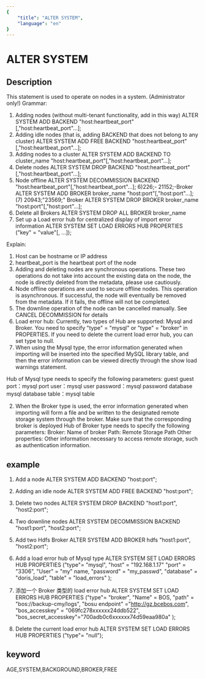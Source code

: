 ```yaml
---
{
    "title": "ALTER SYSTEM",
    "language": "en"
}
---
```


<!-- 
Licensed to the Apache Software Foundation (ASF) under one
or more contributor license agreements.  See the NOTICE file
distributed with this work for additional information
regarding copyright ownership.  The ASF licenses this file
to you under the Apache License, Version 2.0 (the
"License"); you may not use this file except in compliance
with the License.  You may obtain a copy of the License at

  http://www.apache.org/licenses/LICENSE-2.0

Unless required by applicable law or agreed to in writing,
software distributed under the License is distributed on an
"AS IS" BASIS, WITHOUT WARRANTIES OR CONDITIONS OF ANY
KIND, either express or implied.  See the License for the
specific language governing permissions and limitations
under the License.
-->

# ALTER SYSTEM
## Description

This statement is used to operate on nodes in a system. (Administrator only!)
Grammar:
1) Adding nodes (without multi-tenant functionality, add in this way)
ALTER SYSTEM ADD BACKEND "host:heartbeat_port"[,"host:heartbeat_port"...];
2) Adding idle nodes (that is, adding BACKEND that does not belong to any cluster)
ALTER SYSTEM ADD FREE BACKEND "host:heartbeat_port"[,"host:heartbeat_port"...];
3) Adding nodes to a cluster
ALTER SYSTEM ADD BACKEND TO cluster_name "host:heartbeat_port"[,"host:heartbeat_port"...];
4) Delete nodes
ALTER SYSTEM DROP BACKEND "host:heartbeat_port"[,"host:heartbeat_port"...];
5) Node offline
ALTER SYSTEM DECOMMISSION BACKEND "host:heartbeat_port"[,"host:heartbeat_port"...];
6)226;- 21152;-Broker
ALTER SYSTEM ADD BROKER broker_name "host:port"[,"host:port"...];
(7) 20943;"23569;" Broker
ALTER SYSTEM DROP BROKER broker_name "host:port"[,"host:port"...];
8) Delete all Brokers
ALTER SYSTEM DROP ALL BROKER broker_name
9) Set up a Load error hub for centralized display of import error information
ALTER SYSTEM SET LOAD ERRORS HUB PROPERTIES ("key" = "value"[, ...]);

Explain:
1) Host can be hostname or IP address
2) heartbeat_port is the heartbeat port of the node
3) Adding and deleting nodes are synchronous operations. These two operations do not take into account the existing data on the node, the node is directly deleted from the metadata, please use cautiously.
4) Node offline operations are used to secure offline nodes. This operation is asynchronous. If successful, the node will eventually be removed from the metadata. If it fails, the offline will not be completed.
5) The downline operation of the node can be cancelled manually. See CANCEL DECOMMISSION for details
6) Load error hub:
Currently, two types of Hub are supported: Mysql and Broker. You need to specify "type" = "mysql" or "type" = "broker" in PROPERTIES.
If you need to delete the current load error hub, you can set type to null.
1) When using the Mysql type, the error information generated when importing will be inserted into the specified MySQL library table, and then the error information can be viewed directly through the show load warnings statement.

Hub of Mysql type needs to specify the following parameters:
guest guest
port：mysql port
user：mysql user
password：mysql password
database mysql database
table：mysql table

2) When the Broker type is used, the error information generated when importing will form a file and be written to the designated remote storage system through the broker. Make sure that the corresponding broker is deployed
Hub of Broker type needs to specify the following parameters:
Broker: Name of broker
Path: Remote Storage Path
Other properties: Other information necessary to access remote storage, such as authentication information.

## example

1. Add a node
ALTER SYSTEM ADD BACKEND "host:port";

2. Adding an idle node
ALTER SYSTEM ADD FREE BACKEND "host:port";

3. Delete two nodes
ALTER SYSTEM DROP BACKEND "host1:port", "host2:port";

4. Two downline nodes
ALTER SYSTEM DECOMMISSION BACKEND "host1:port", "host2:port";

5. Add two Hdfs Broker
ALTER SYSTEM ADD BROKER hdfs "host1:port", "host2:port";

6. Add a load error hub of Mysql type
ALTER SYSTEM SET LOAD ERRORS HUB PROPERTIES
("type"= "mysql",
"host" = "192.168.1.17"
"port" = "3306",
"User" = "my" name,
"password" = "my_passwd",
"database" = "doris_load",
"table" = "load_errors"
);

7. 添加一个 Broker 类型的 load error hub
ALTER SYSTEM SET LOAD ERRORS HUB PROPERTIES
("type"= "broker",
"Name" = BOS,
"path" = "bos://backup-cmy/logs",
"bosu endpoint" ="http://gz.bcebos.com",
"bos_accesskey" = "069fc278xxxxxx24ddb522",
"bos_secret_accesskey"="700adb0c6xxxxxx74d59eaa980a"
);

8. Delete the current load error hub
ALTER SYSTEM SET LOAD ERRORS HUB PROPERTIES
("type"= "null");

## keyword
AGE,SYSTEM,BACKGROUND,BROKER,FREE
